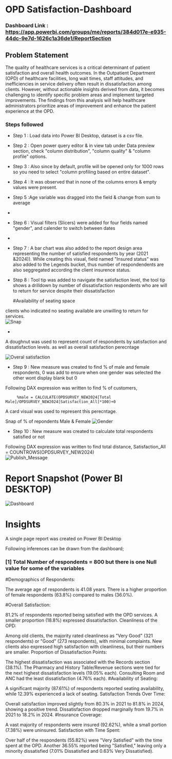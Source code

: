 
# OPD Satisfaction-Dashboard



### Dashboard Link : https://app.powerbi.com/groups/me/reports/384d017e-e935-44dc-9e7d-1626c1a36de1/ReportSection

## Problem Statement

The quality of healthcare services is a critical determinant of patient satisfaction and overall health outcomes. In the Outpatient Department (OPD) of healthcare facilities, long wait times, staff attitudes, and inefficiencies in service delivery often result in dissatisfaction among clients. However, without actionable insights derived from data, it becomes challenging to identify specific problem areas and implement targeted improvements. The findings from this analysis will help healthcare administrators prioritize areas of improvement and enhance the patient experience at the OPD.



### Steps followed 

- Step 1 : Load data into Power BI Desktop, dataset is a csv file.
- Step 2 : Open power query editor & in view tab under Data preview section, check "column distribution", "column quality" & "column profile" options.
- Step 3 : Also since by default, profile will be opened only for 1000 rows so you need to select "column profiling based on entire dataset".
- Step 4 : It was observed that in none of the columns errors & empty values were present.
- Step 5 :Age variable was dragged into the field & change from sum to average
- 
- Step 6 : Visual filters (Slicers) were added for four fields named "gender", and calender to switch between dates
-
           
- Step 7 : A bar chart was also added to the report design area representing the number of satisfied respondents by year (2021 &2024)). While creating this visual, field named "Insured status" was also added to the Legends bucket, thus number of respondendents   are also seggregated according the client insurence status. 
- Step 8 : Tool tip was added to navigate the satisfaction level, the tool tip shows a drilldown by number of dissatisfaction respondents who are will to return for service despite their dissatisfaction

  
   #Availability of seating space
  
clients who indicated no seating available are unwilling to return for services.     
![Snap](https://github.com/user-attachments/assets/60963ce5-301c-487d-b1dd-d4483f10100d)
        
-
        
A doughnut was used to represent count of respondents by satisfaction and dissatisfaction levels. as well as overall satisfaction perecntage

![Overal satisfaction](https://github.com/user-attachments/assets/0b9e5c5c-ff36-407d-86e9-6637ae809e60)
       
 - Step 9 : New measure was created to find  % of male and female respondents, 0 was add to ensure when one gender was selected the other wont display blank but 0 
 
 Following DAX expression was written to find % of customers,
 
         %male = CALCULATE(OPDSURVEY_NEW2024[Total Male]/OPDSURVEY_NEW2024[Satisfaction_All]*100)+0
 
 A card visual was used to represent this perecntage.

 Snap of % of repondents Male & Female
![Gender](https://github.com/user-attachments/assets/33125a65-c3e9-409c-b514-839adda5a97c)

 - Step 10 : New measure was created to calculate total respondents satisfied or not
 
 Following DAX expression was written to find total distance,
 Satisfaction_All = COUNTROWS(OPDSURVEY_NEW2024)         
![Publish_Message](https://user-images.githubusercontent.com/102996550/174094520-3a845196-97e6-4d44-8760-34a64abc3e77.jpg)


 # Report Snapshot (Power BI DESKTOP)
![Dashboard](https://github.com/user-attachments/assets/7f41c427-2cae-4b2f-a334-2f84bef78372)

# Insights

A single page report was created on Power BI Desktop

Following inferences can be drawn from the dashboard;

### [1] Total Number of respondents = 800 but there is one Null value for some of the variables

   #Demographics of Respondents:

 The average age of respondents is 41.08 years.
 There is a higher proportion of female respondents (63.8%)   compared to males (36.0%).
 
 #Overall Satisfaction:

 81.2% of respondents reported being satisfied with the OPD  services.
 A smaller proportion (18.8%) expressed dissatisfaction.
 Cleanliness of the OPD:

 Among old clients, the majority rated cleanliness as "Very Good" (321 respondents) or "Good" (273 respondents), with minimal  complaints.
  New clients also expressed high satisfaction with cleanliness, but their numbers are smaller.
 Proportion of Dissatisfaction Points:

 The highest dissatisfaction was associated with the Records section (38.1%).
 The Pharmacy and History Table/Revenue sections were tied for the next highest dissatisfaction levels (19.05% each).
 Consulting Room and ANC had the least dissatisfaction (4.76% each).
#Availability of Seating:

 A significant majority (87.61%) of respondents reported seating availability, while 12.39% experienced a lack of seating.
Satisfaction Trends Over Time:

 Overall satisfaction improved slightly from 80.3% in 2021 to 81.8% in 2024, showing a positive trend.
 Dissatisfaction dropped marginally from 19.7% in 2021 to 18.2% in 2024.
#Insurance Coverage:

 A vast majority of respondents were insured (92.62%), while a small portion (7.38%) were uninsured.
Satisfaction with Time Spent:

 Over half of the respondents (55.82%) were "Very Satisfied" with the time spent at the OPD.
Another 36.55% reported being "Satisfied," leaving only a minority dissatisfied (7.01% Dissatisfied and 0.63% Very Dissatisfied).
        
